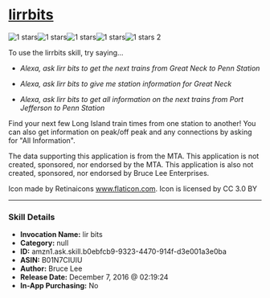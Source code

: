 # [lirrbits](http://alexa.amazon.com/#skills/amzn1.ask.skill.b0ebfcb9-9323-4470-914f-d3e001a3e0ba)
![1 stars](../../images/ic_star_black_18dp_1x.png)![1 stars](../../images/ic_star_border_black_18dp_1x.png)![1 stars](../../images/ic_star_border_black_18dp_1x.png)![1 stars](../../images/ic_star_border_black_18dp_1x.png)![1 stars](../../images/ic_star_border_black_18dp_1x.png) 2

To use the lirrbits skill, try saying...

* *Alexa, ask lirr bits to get the next trains from Great Neck to Penn Station*

* *Alexa, ask lirr bits to give me station information for Great Neck*

* *Alexa, ask lirr bits to get all information on the next trains from Port Jefferson to Penn Station*

Find your next few Long Island train times from one station to another! You can also get information on peak/off peak and any connections by asking for "All Information".

The data supporting this application is from the MTA. This application is not created, sponsored, nor endorsed by the MTA. This application is also not created, sponsored, nor endorsed by Bruce Lee Enterprises.

Icon made by Retinaicons www.flaticon.com. Icon is licensed by CC 3.0 BY

***

### Skill Details

* **Invocation Name:** lir bits
* **Category:** null
* **ID:** amzn1.ask.skill.b0ebfcb9-9323-4470-914f-d3e001a3e0ba
* **ASIN:** B01N7CIUIU
* **Author:** Bruce Lee
* **Release Date:** December 7, 2016 @ 02:19:24
* **In-App Purchasing:** No
